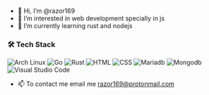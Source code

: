 - 👋 Hi, I’m @razor169
- 👀 I’m interested in web development specially in js
- 🌱 I’m currently learning rust and nodejs

### 🛠 Tech Stack
![Arch Linux](https://img.shields.io/badge/-Arch_Linux-141a20?style=flat&logo=arch-linux)
![Go](https://img.shields.io/badge/-Golang-141a20?style=flat&logo=golang)
![Rust](https://img.shields.io/badge/-Rust-141a20?style=flat&logo=rust)
![HTML](https://img.shields.io/badge/-HTML-141a20?style=flat&logo=HTML5)
![CSS](https://img.shields.io/badge/-CSS-141a20?style=flat&logo=CSS3&logoColor=1572B6)
![Mariadb](https://img.shields.io/badge/-Git-141a20?style=flat&logo=git)
![Mongodb](https://img.shields.io/badge/-Mongo-141a20?style=flat&logo=mongodb)
![Visual Studio Code](https://img.shields.io/badge/-Visual%20Studio%Code-141a20?style=flat&logo=visual-studio-code&logoColor=007ACC)


- 📫 To contact me email me razor169@protonmail.com
